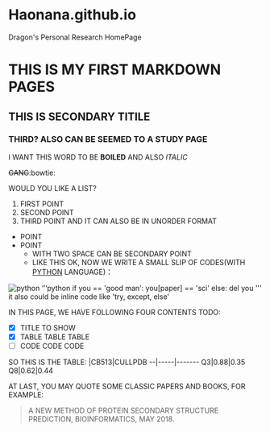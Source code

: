 # Haonana.github.io
Dragon's Personal Research HomePage
# THIS IS MY FIRST MARKDOWN PAGES
## THIS IS SECONDARY TITILE
### THIRD? ALSO CAN BE SEEMED TO A STUDY PAGE
I WANT THIS WORD TO BE **BOILED** AND ALSO *ITALIC*

~~GANG~~:bowtie:

WOULD YOU LIKE A LIST?
1. FIRST POINT
2. SECOND POINT
3. THIRD POINT
AND IT CAN ALSO BE IN UNORDER FORMAT
* POINT
* POINT
  * WITH TWO SPACE CAN BE SECONDARY POINT
  * LIKE THIS
OK, NOW WE WRITE A SMALL SLIP OF CODES(WITH [PYTHON](http://www.baidu.com) LANGUAGE)：

![python](https://image.baidu.com/search/detail?ct=503316480&z=0&ipn=d&word=python&step_word=&hs=0&pn=2&spn=0&di=161688338900&pi=0&rn=1&tn=baiduimagedetail&is=0%2C0&istype=0&ie=utf-8&oe=utf-8&in=&cl=2&lm=-1&st=undefined&cs=711296396%2C893936387&os=3119109362%2C2986261359&simid=3303623336%2C328116294&adpicid=0&lpn=0&ln=1859&fr=&fmq=1555856266408_R&fm=&ic=undefined&s=undefined&hd=undefined&latest=undefined&copyright=undefined&se=&sme=&tab=0&width=undefined&height=undefined&face=undefined&ist=&jit=&cg=&bdtype=0&oriquery=&objurl=http%3A%2F%2Fwww.cbdio.com%2Fimage%2Fattachement%2Fjpg%2Fsite2%2F20170810%2Ff04da2247c301af63d0815.jpg&fromurl=ippr_z2C%24qAzdH3FAzdH3Fooo_z%26e3Bp7xt_z%26e3Bv54_z%26e3BvgAzdH3Fetjof-8nmc8bm89bam-8nmc8bm89bamn9aa_z%26e3Bip4s&gsm=0&rpstart=0&rpnum=0&islist=&querylist=&force=undefined)
‘’‘python
if you == 'good man':
    you[paper] == 'sci'
else:
    del you
'''
it also could be inline code like 'try, except, else'

IN THIS PAGE, WE HAVE FOLLOWING FOUR CONTENTS TODO:
- [x] TITLE TO SHOW
- [x] TABLE TABLE TABLE
- [ ] CODE CODE CODE

SO THIS IS THE TABLE:
  |CB513|CULLPDB
--|-----|-------
Q3|0.88|0.35
Q8|0.62|0.44



AT LAST, YOU MAY QUOTE SOME CLASSIC PAPERS AND BOOKS, FOR EXAMPLE:
> A NEW METHOD OF PROTEIN SECONDARY STRUCTURE PREDICTION, BIOINFORMATICS, MAY 2018.

